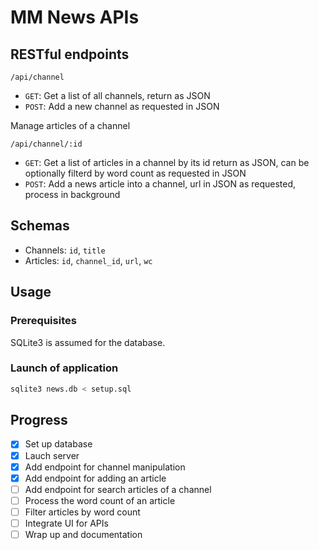 # MM News APIs

## RESTful endpoints

`/api/channel`
- `GET`: Get a list of all channels, return as JSON
- `POST`: Add a new channel as requested in JSON

Manage articles of a channel

`/api/channel/:id`
- `GET`: Get a list of articles in a channel by its id return as JSON, can be optionally filterd by word count as requested in JSON
- `POST`: Add a news article into a channel, url in JSON as requested, process in background 

## Schemas

- Channels: `id`, `title`
- Articles: `id`, `channel_id`, `url`, `wc`

## Usage

### Prerequisites

SQLite3 is assumed for the database. 

### Launch of application

```bash
sqlite3 news.db < setup.sql
```

## Progress

- [x] Set up database
- [x] Lauch server
- [x] Add endpoint for channel manipulation
- [x] Add endpoint for adding an article
- [ ] Add endpoint for search articles of a channel
- [ ] Process the word count of an article
- [ ] Filter articles by word count
- [ ] Integrate UI for APIs
- [ ] Wrap up and documentation
